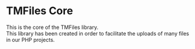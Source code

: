 # TMFiles Core

This is the core of the TMFiles library.\
This library has been created in order to facilitate the uploads of many files in our PHP projects.
